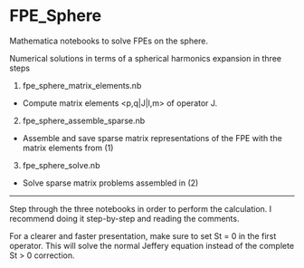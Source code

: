 FPE_Sphere
==========

Mathematica notebooks to solve FPEs on the sphere.

Numerical solutions in terms of a spherical harmonics expansion in three steps

1. fpe_sphere_matrix_elements.nb
- Compute matrix elements <p,q|J|l,m> of operator J.

2. fpe_sphere_assemble_sparse.nb
- Assemble and save sparse matrix representations of the FPE with the matrix elements from (1)

3. fpe_sphere_solve.nb
- Solve sparse matrix problems assembled in (2)


---
Step through the three notebooks in order to perform the calculation. I recommend doing it step-by-step and reading the comments.

For a clearer and faster presentation, make sure to set St = 0 in the first operator. This will solve the normal Jeffery equation instead of the complete St > 0 correction.